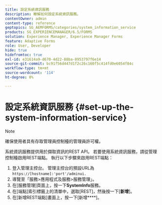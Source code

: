 ```yaml
---
title: 設定系統資訊服務
description: 瞭解如何設定系統資訊服務。
contentOwner: admin
content-type: reference
geptopics: SG_AEMFORMS/categories/system_information_service
products: SG_EXPERIENCEMANAGER/6.5/FORMS
solution: Experience Manager, Experience Manager Forms
feature: Adaptive Forms
role: User, Developer
hide: true
hidefromtoc: true
exl-id: e31614a9-d670-4d22-88ba-8953797f6e14
source-git-commit: bc91f56d447d1f2c26c160f5c414fd0e6054f84c
workflow-type: tm+mt
source-wordcount: '114'
ht-degree: 0%

---
```


# 設定系統資訊服務 {#set-up-the-system-information-service}

>[!NOTE]
> 
> 確保使用者具有存取管理員控制檯的管理員許可權。

系統資訊服務提供用於擷取資訊的REST API。 若要使用系統資訊服務，請從管理控制檯啟用REST端點。 執行以下步驟來啟用REST端點：

1. 登入管理主控台。 管理主控台的預設URL為`https://[hostname]:'port'/adminui.`
1. 導覽至「服務>應用程式及服務>服務管理」。
1. 在[服務管理]頁面上，按一下&#x200B;**SystemInfo**&#x200B;服務。
1. 在[端點]索引標籤上的清單中，選取[REST]，然後按一下[**新增**]。
1. 在[新增REST端點]畫面上，按一下[新增&#x200B;****]。
